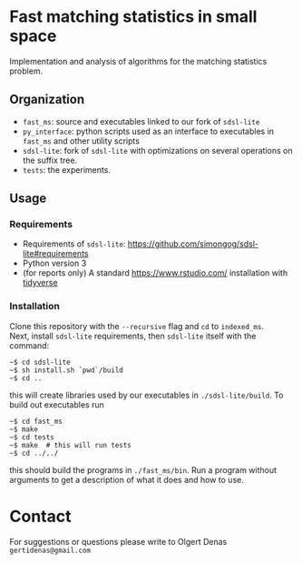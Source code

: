 # Fast matching statistics in small space

Implementation and analysis of algorithms for the matching statistics problem. 

## Organization

 - `fast_ms`: source and executables linked to our fork of `sdsl-lite`
 - `py_interface`: python scripts used as an interface to executables in `fast_ms` and other utility scripts
 - `sdsl-lite`: fork of `sdsl-lite` with optimizations on several operations on the suffix tree.
 - `tests`: the experiments. 
 
## Usage
### Requirements

 - Requirements of `sdsl-lite`: https://github.com/simongog/sdsl-lite#requirements
 - Python version 3
 - (for reports only) A standard https://www.rstudio.com/ installation with [tidyverse](https://www.tidyverse.org/)

### Installation
Clone this repository with the `--recursive` flag and `cd` to `indexed_ms`.  
Next, install `sdsl-lite` requirements, then `sdsl-lite` itself with the command:

```
~$ cd sdsl-lite
~$ sh install.sh `pwd`/build
~$ cd ..
```

this will create libraries used by our executables in `./sdsl-lite/build`.
To build out executables run

```
~$ cd fast_ms
~$ make
~$ cd tests
~$ make  # this will run tests  
~$ cd ../../
```

this should build the programs in `./fast_ms/bin`. Run a program without arguments to get a description
of what it does and how to use.


# Contact
For suggestions or questions please write to Olgert Denas `gertidenas@gmail.com`
